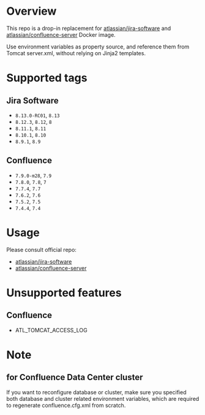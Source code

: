 # Overview

This repo is a drop-in replacement for [atlassian/jira-software](https://hub.docker.com/r/atlassian/jira-software) and [atlassian/confluence-server](https://hub.docker.com/r/atlassian/confluence-server/) Docker image.

Use environment variables as property source, and reference them from Tomcat server.xml, without relying on Jinja2 templates.

# Supported tags

## Jira Software

* `8.13.0-RC01`, `8.13`
* `8.12.3`, `8.12`, `8`
* `8.11.1`, `8.11`
* `8.10.1`, `8.10`
* `8.9.1`, `8.9`

## Confluence

* `7.9.0-m28`, `7.9`
* `7.8.0`, `7.8`, `7`
* `7.7.4`, `7.7`
* `7.6.2`, `7.6`
* `7.5.2`, `7.5`
* `7.4.4`, `7.4`

# Usage

Please consult official repo:

* [atlassian/jira-software](https://hub.docker.com/r/atlassian/jira-software/)
* [atlassian/confluence-server](https://hub.docker.com/r/atlassian/confluence-server/)

# Unsupported features

## Confluence

* ATL_TOMCAT_ACCESS_LOG

# Note

## for Confluence Data Center cluster

If you want to reconfigure database or cluster, make sure you specified both database and cluster related environment variables, which are required to regenerate confluence.cfg.xml from scratch.
